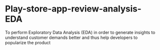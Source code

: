# Play-store-app-review-analysis-EDA
To perform Exploratory Data Analysis (EDA) in order to generate insights to understand customer demands better and thus help developers to popularize the product

